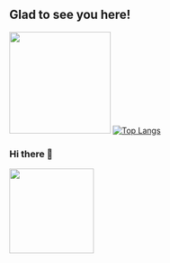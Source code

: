 ## Glad to see you here! 

<img height="180em" src="https://github-readme-stats.vercel.app/api?username=JMD110&show_icons=true&hide_border=true&&count_private=true&include_all_commits=true" />  [![Top Langs](https://github-readme-stats.vercel.app/api/top-langs/?username=JMD110&layout=compact)](https://github.com/anuraghazra/github-readme-stats)
### Hi there 👋
<img src="https://cdn.jsdelivr.net/gh/sy-records/staticfile@master/images/202007/huaji.gif" height="150">

